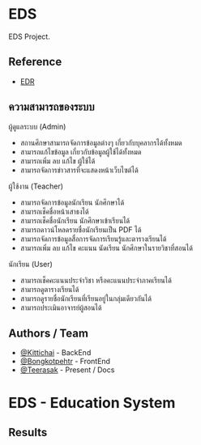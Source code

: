 
# EDS

EDS Project.


## Reference

 - [EDR](http://udontech.appedr.com/edr/login.do)

## ความสามารถของระบบ
ผู้ดูแลระบบ (Admin)
 - สถานศึกษาสามารถจัดการข้อมูลต่างๆ เกี่ยวกับบุคลากรได้ทั้งหมด
 - สามารถแก้ไขข้อมูล เกี่ยวกับข้อมูลผู้ใช้ได้ทั้งหมด
 - สามารถเพิ่ม ลบ แก้ไข ผู้ใช้ได้
 - สามารถจัดการข่าวสารที่จะแสดงหน้าเว็บไซต์ได้
   
ผู้ใช้งาน (Teacher)
- สามารถจัดการข้อมูลนักเรียน นักศึกษาได้
- สามารถเช็คชื่อหน้าเสาธงได้
- สามารถเช็คชื่อนักเรียน นักศึกษาเข้าเรียนได้
- สามารถดาวน์โหลดรายชื่อนักเรียนเป็น PDF ได้
- สามารถจัดการข้อมูลสื่อการจัดการเรียนรู้และตารางเรียนได้
- สามารถเพิ่ม ลบ แก้ไข คะแนน นัดเรียน นักศึกษาในรายวิชาที่สอนได้
  
นักเรียน (User)
- สามารถเช็คคะแนนประจําวิชา หรือคะแนนประจําภาคเรียนได้
- สามารถดูตารางเรียนได้
- สามารถดูรายชื่อนักเรียนที่เรียนอยู่ในกลุ่มเดียวกันได้
- สามารถประเมินอาจารย์ผู้สอนได้

## Authors / Team

- [@Kittichai](https://web.facebook.com/kittichai002/) - BackEnd
- [@Bongkotpehtr](https://web.facebook.com/artz.artz.7798) - FrontEnd
- [@Teerasak](https://web.facebook.com/tee.teerasak.5015) - Present / Docs


# EDS - Education System

## Results 


